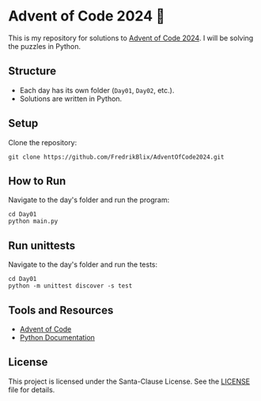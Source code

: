 # Advent of Code 2024 🎄

This is my repository for solutions to [Advent of Code 2024](https://adventofcode.com/2024). I will be solving the puzzles in Python.

## Structure

-   Each day has its own folder (`Day01`, `Day02`, etc.).
-   Solutions are written in Python.

## Setup

Clone the repository:

```
git clone https://github.com/FredrikBlix/AdventOfCode2024.git
```

## How to Run

Navigate to the day's folder and run the program:

```
cd Day01
python main.py
```

## Run unittests

Navigate to the day's folder and run the tests:

```
cd Day01
python -m unittest discover -s test
```

## Tools and Resources

-   [Advent of Code](https://adventofcode.com/)
-   [Python Documentation](https://docs.python.org/3/)

## License

This project is licensed under the Santa-Clause License. See the [LICENSE](./LICENSE) file for details.
